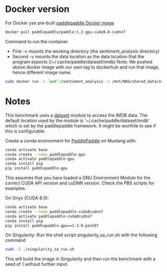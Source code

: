 # Docker version
For Docker yse pre-built [paddlepaddle Docker image](https://hub.docker.com/r/paddlepaddle/paddle)

```bash
docker pull paddlepaddle/paddle:1.2-gpu-cuda9.0-cudnn7
```
Command to run the container.
* First -v mounts the working directory (the sentiment_analysis directory)
* Second -v mounts the data location as the data location that the program expects (/~/.cache/paddle/dataset/imdb)
Note: We pushed above docker image with our own tag to dockerhub and run that image, hence different image name.

```bash
sudo docker run -v `pwd`:/sentiment_analysis -v /mnt/NAS/shared_data/afit_mlperf/training/sentiment_analysis:/root/.cache/paddle/dataset/imdb -it cgret/sentiment_analysis:sa_1.2-gpu-cuda9.0-cudnn7 /bin/bash
```

# Notes

This benchmark uses a [dataset](http://www.paddlepaddle.org/documentation/docs/en/develop/api/data/dataset.html) module
to access the IMDB data.  The default location used by the module is '~/.cache/paddle/dataset/imdb' which is set by the
paddlepaddle framework.  It might be worthile to see if this is configurable.


Create a conda environment for [PaddlePaddle](https://github.com/PaddlePaddle/Paddle) on Mustang with:
```bash
conda activate base
conda create --name paddlepaddle-gpu
conda activate paddlepaddle-gpu
conda install pip
pip install paddlepaddle-gpu
```

This assumes that you have loaded a GNU Environment Module for the correct CUDA API version
and cuDNN version.  Check the PBS scripts for examples.


On Onyx (CUDA 8.0):
```bash
conda activate base
conda create --name paddlepaddle-cuda8cudnn7
conda activate paddlepaddle-cuda8cudnn7
conda install pip
pip install paddlepaddle-gpu==1.3.0.post87
```

On Singularity:
Run the shell script singularity_sa_run.sh with the following command
```bash
sudo -E ./singularity_sa_run.sh
```
This will build the image in Singularity and then run the benchmark with a seed of 1 without further input.
